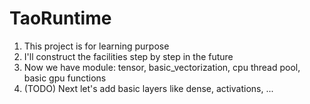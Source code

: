 # TaoRuntime

1. This project is for learning purpose
2. I'll construct the facilities step by step in the future
3. Now we have module: tensor, basic_vectorization, cpu thread pool, basic gpu functions
4. (TODO) Next let's add basic layers like dense, activations, ...
